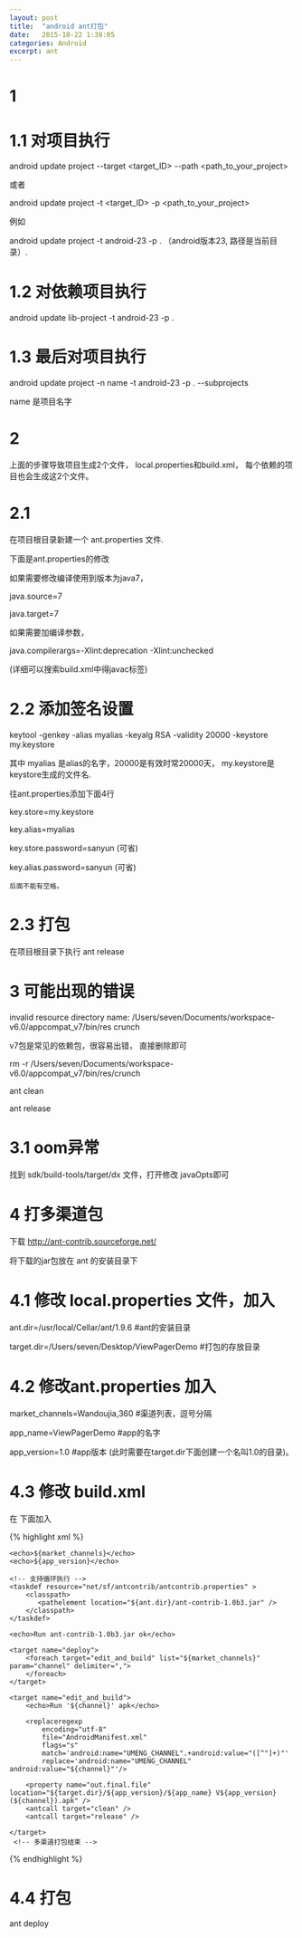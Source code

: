 ```yaml
---
layout: post
title:  "android ant打包"
date:   2015-10-22 1:38:05
categories: Android
excerpt: ant
---
```


# 1

# 1.1 对项目执行

android update project --target <target_ID> --path <path_to_your_project>

或者

android update project -t <target_ID> -p <path_to_your_project>

例如

android update project -t android-23 -p . （android版本23, 路径是当前目录）.

# 1.2 对依赖项目执行

android update lib-project -t android-23 -p .

# 1.3 最后对项目执行

android update project -n name -t android-23 -p . --subprojects

name 是项目名字

# 2

上面的步骤导致项目生成2个文件， local.properties和build.xml， 每个依赖的项目也会生成这2个文件。

# 2.1 

在项目根目录新建一个 ant.properties 文件.

下面是ant.properties的修改

如果需要修改编译使用到版本为java7，

java.source=7

java.target=7

如果需要加编译参数，

java.compilerargs=-Xlint:deprecation -Xlint:unchecked

(详细可以搜索build.xml中得javac标签)

# 2.2 添加签名设置

keytool -genkey -alias myalias -keyalg RSA -validity 20000 -keystore my.keystore

其中 myalias 是alias的名字，20000是有效时常20000天， my.keystore是keystore生成的文件名.

往ant.properties添加下面4行

key.store=my.keystore

key.alias=myalias

key.store.password=sanyun  (可省)

key.alias.password=sanyun  (可省)

`后面不能有空格。`

# 2.3 打包

在项目根目录下执行 ant release

# 3 可能出现的错误

invalid resource directory name: /Users/seven/Documents/workspace-v6.0/appcompat_v7/bin/res crunch

v7包是常见的依赖包，很容易出错， 直接删除即可

rm -r /Users/seven/Documents/workspace-v6.0/appcompat_v7/bin/res/crunch

ant clean

ant release

# 3.1 oom异常

找到 sdk/build-tools/target/dx 文件，打开修改 javaOpts即可

# 4 打多渠道包

下载 http://ant-contrib.sourceforge.net/

将下载的jar包放在 ant 的安装目录下

# 4.1 修改 local.properties 文件，加入

ant.dir=/usr/local/Cellar/ant/1.9.6 #ant的安装目录

target.dir=/Users/seven/Desktop/ViewPagerDemo #打包的存放目录

# 4.2 修改ant.properties 加入

market_channels=Wandoujia,360  #渠道列表，逗号分隔

app_name=ViewPagerDemo  #app的名字

app_version=1.0   #app版本 (此时需要在target.dir下面创建一个名叫1.0的目录)。

# 4.3 修改 build.xml 

在 <property file="ant.properties" /> 下面加入

{% highlight xml %}

<!--  多渠道打包加入 -->
    <echo>${market_channels}</echo>  
    <echo>${app_version}</echo>  
    
    <!-- 支持循环执行 -->  
    <taskdef resource="net/sf/antcontrib/antcontrib.properties" >  
        <classpath>  
           <pathelement location="${ant.dir}/ant-contrib-1.0b3.jar" />  
        </classpath>  
    </taskdef>  
    
    <echo>Run ant-contrib-1.0b3.jar ok</echo>  
    
    <target name="deploy">   
        <foreach target="edit_and_build" list="${market_channels}" param="channel" delimiter=",">   
        </foreach>   
    </target>  
    
    <target name="edit_and_build">   
        <echo>Run '${channel}' apk</echo>  
        
		<replaceregexp
		    encoding="utf-8"
		    file="AndroidManifest.xml"
		    flags="s"
		    match='android:name="UMENG_CHANNEL".+android:value="([^"]+)"'
		    replace='android:name="UMENG_CHANNEL" android:value="${channel}"'/>
			
      	<property name="out.final.file"  location="${target.dir}/${app_version}/${app_name} V${app_version}(${channel}).apk" /> 
	    <antcall target="clean" />  
	    <antcall target="release" />  
     
    </target> 
     <!-- 多渠道打包结束 -->

{% endhighlight %}

# 4.4 打包  

ant deploy
